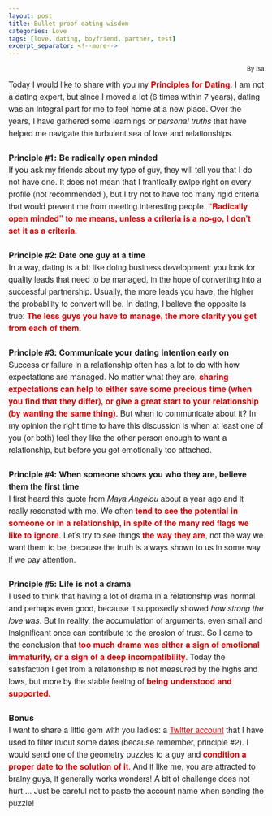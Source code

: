 ```yaml
---
layout: post
title: Bullet proof dating wisdom 
categories: Love
tags: [love, dating, boyfriend, partner, test]
excerpt_separator: <!--more-->
---
```


<p style="text-align:right; font-size: 12px;"> By Isa </p>

<p style="margin: 10px 0;padding: 0;mso-line-height-rule: exactly;-ms-text-size-adjust: 100%;-webkit-text-size-adjust: 100%;color: #202020;font-family: 'Helvetica Neue', Helvetica, Arial, Verdana, sans-serif;font-size: 16px;line-height: 150%;text-align: left;"><span style="font-size:16px"><font color="#202020" face="helvetica neue, helvetica, arial, verdana, sans-serif">Today I would like to share with you my </font><span style="color:#d40202"><font face="helvetica neue, helvetica, arial, verdana, sans-serif"><strong>Principles for&nbsp;Dating</strong></font></span><font color="#202020" face="helvetica neue, helvetica, arial, verdana, sans-serif">. I am not a dating expert, but since I moved a lot (6 times within 7 years), dating was an integral part for me to feel home at a new place. Over the years, I have gathered some learnings or&nbsp;<em>personal truths</em> that have helped me navigate the turbulent sea of love and relationships.<br>
<br>
<strong>Principle #1: Be radically open minded</strong><br>
If you ask my friends about my type of guy, they will tell you that I do not have one. It does not mean that I frantically swipe right on every profile (not recommended&nbsp;), but I try not to have too many rigid criteria that would prevent me from meeting interesting people. </font><span style="color:#d40202"><font face="helvetica neue, helvetica, arial, verdana, sans-serif"><strong>“Radically open minded” to me means, unless a criteria is a no-go, I don’t set it as a criteria.</strong></font></span><br>
<br>
<font color="#202020" face="helvetica neue, helvetica, arial, verdana, sans-serif"><strong>Principle #2: Date one guy at a time</strong><br>
In a way, dating is a bit like doing business development: you look for quality leads that need to be managed, in the hope of converting into a successful partnership. Usually, the more leads you have, the higher the probability to convert will be. In dating, I believe the opposite is true: </font><span style="color:#d40202"><font face="helvetica neue, helvetica, arial, verdana, sans-serif"><strong>The less guys you have to manage, the more clarity you get from each of them.</strong></font></span><br>
<br>
<font color="#202020" face="helvetica neue, helvetica, arial, verdana, sans-serif"><strong>Principle #3: Communicate your dating intention early on</strong><br>
Success or failure in a relationship often has a lot to do with how expectations are managed. No matter what they are, </font><span style="color:#d40202"><font face="helvetica neue, helvetica, arial, verdana, sans-serif"><strong>sharing expectations can help to either save some precious time (when you find that they differ), or give a great start to your relationship (by wanting the same thing)</strong></font></span><font color="#202020" face="helvetica neue, helvetica, arial, verdana, sans-serif">. But when to communicate about it? In my opinion the right time to have this discussion is when at least one of you (or both) feel they like the other person enough to want a relationship, but before you get emotionally too attached.&nbsp;<br>
<br>
<strong>Principle #4: When someone shows you who they are, believe them the first time</strong><br>
I first heard this quote from <em>Maya Angelou</em> about a year ago and it really resonated with me. We often<strong> </strong></font><span style="color:#d40202"><font face="helvetica neue, helvetica, arial, verdana, sans-serif"><strong>tend to see the potential in someone or in a relationship, in spite of the many red flags we like to ignore</strong>.</font></span><font color="#202020" face="helvetica neue, helvetica, arial, verdana, sans-serif"> Let’s try to see things </font><span style="color:#d40202"><font face="helvetica neue, helvetica, arial, verdana, sans-serif"><strong>the way they are</strong></font></span><font color="#202020" face="helvetica neue, helvetica, arial, verdana, sans-serif">, not the way we want them to be, because the truth is always shown to us in some way if we pay attention.<br>
<br>
<strong>Principle #5: Life is not a drama</strong><br>
I used to think that having a lot of drama in a relationship was normal and perhaps even good, because it supposedly showed <em>how strong the love was</em>. But in reality, the accumulation of arguments, even small and insignificant once&nbsp;can contribute to the erosion of trust. So I came to the conclusion that</font><span style="color:#d40202"><font face="helvetica neue, helvetica, arial, verdana, sans-serif"><strong> too much drama was either a sign of emotional immaturity, or a sign of a deep incompatibility</strong></font></span><font color="#202020" face="helvetica neue, helvetica, arial, verdana, sans-serif">. Today the satisfaction I get from a relationship is not measured by the highs and lows, but more by the stable&nbsp;feeling of </font><span style="color:#d40202"><font face="helvetica neue, helvetica, arial, verdana, sans-serif"><strong>being understood and supported.</strong></font></span><br>
<br>
<font color="#202020" face="helvetica neue, helvetica, arial, verdana, sans-serif"><strong>Bonus&nbsp;</strong><br>
I want to share a little gem with you ladies: a <a href="https://twitter.com/Cshearer41" target="_blank" style="mso-line-height-rule: exactly;-ms-text-size-adjust: 100%;-webkit-text-size-adjust: 100%;color: #d40202;font-weight: normal;text-decoration: underline;">Twitter account</a> that I have used to filter in/out some dates (because remember, principle #2). I would send one of the geometry puzzles to a guy and</font><strong><span style="color:#d40202"><font face="helvetica neue, helvetica, arial, verdana, sans-serif"> condition a proper date to the solution of it</font></span></strong><font color="#202020" face="helvetica neue, helvetica, arial, verdana, sans-serif">. And if like me, you are attracted to brainy guys, it generally works wonders! A bit of challenge does not hurt.... Just be careful not to paste the account name when sending the puzzle!</font></span></p>